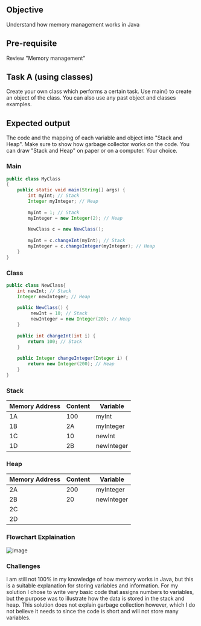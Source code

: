 ## Objective
Understand how memory management works in Java

## Pre-requisite
Review "Memory management"

## Task A (using classes)
Create your own class which performs a certain task. Use main() to create an object of the class. You can also use any past object and classes
examples.

## Expected output
The code and the mapping of each variable and object into "Stack and Heap". Make sure to show how garbage collector works on the code.
You can draw "Stack and Heap" on paper or on a computer. Your choice.
 
### Main
```java
public class MyClass
{
    public static void main(String[] args) {
        int myInt; // Stack
        Integer myInteger; // Heap
        
        myInt = 1; // Stack
        myInteger = new Integer(2); // Heap
        
        NewClass c = new NewClass();
        
        myInt = c.changeInt(myInt); // Stack
        myInteger = c.changeInteger(myInteger); // Heap
    }
}
```
### Class
```java
public class NewClass{
    int newInt; // Stack
    Integer newInteger; // Heap
    
    public NewClass() {
         newInt = 10; // Stack
         newInteger = new Integer(20); // Heap
    }
    
    public int changeInt(int i) {
        return 100; // Stack
    }
    
    public Integer changeInteger(Integer i) {
        return new Integer(200); // Heap
    }
}
```

### Stack
|Memory Address|Content|Variable|
| --- | --- | --- |
|1A|100|myInt|
|1B|2A|myInteger|
|1C|10|newInt|
|1D|2B|newInteger|

### Heap
|Memory Address|Content|Variable|
| --- | --- | --- |
|2A|200|myInteger|
|2B|20|newInteger|
|2C|||
|2D|||

### Flowchart Explaination
![image](https://github.com/user-attachments/assets/e7c7cb76-b083-4b61-8c67-8ba522e4344a)

### Challenges
I am still not 100% in my knowledge of how memory works in Java, but this is a suitable explanation for storing variables and information. For my solution I chose to write very basic code that assigns numbers to variables, but the purpose was to illustrate how the data is stored in the stack and heap. This solution does not explain garbage collection however, which I do not believe it needs to since the code is short and will not store many variables.
